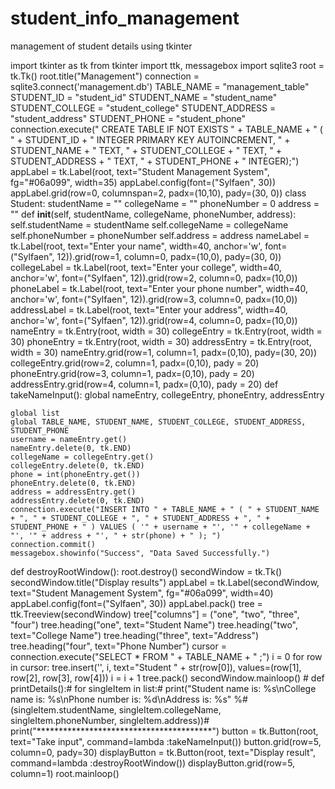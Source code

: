 # student_info_management
management of student details using tkinter

import tkinter as tk
from tkinter import ttk, messagebox
import sqlite3
root = tk.Tk()
root.title("Management")
connection = sqlite3.connect('management.db')
TABLE_NAME = "management_table"
STUDENT_ID = "student_id"
STUDENT_NAME = "student_name"
STUDENT_COLLEGE = "student_college"
STUDENT_ADDRESS = "student_address"
STUDENT_PHONE = "student_phone"
connection.execute(" CREATE TABLE IF NOT EXISTS " + TABLE_NAME + " ( " + STUDENT_ID + " INTEGER PRIMARY KEY AUTOINCREMENT, " + STUDENT_NAME + " TEXT, " + STUDENT_COLLEGE + " TEXT, " + STUDENT_ADDRESS + " TEXT, " + STUDENT_PHONE + " INTEGER);")
appLabel = tk.Label(root, text="Student Management System", fg="#06a099", width=35)
appLabel.config(font=("Sylfaen", 30))
appLabel.grid(row=0, columnspan=2, padx=(10,10), pady=(30, 0))
class Student:
    studentName = ""
    collegeName = ""
    phoneNumber = 0
    address = ""
    def __init__(self, studentName, collegeName, phoneNumber, address):
        self.studentName = studentName
        self.collegeName = collegeName
        self.phoneNumber = phoneNumber
        self.address = address
nameLabel = tk.Label(root, text="Enter your name", width=40, anchor='w', font=("Sylfaen", 12)).grid(row=1, column=0, padx=(10,0), pady=(30, 0))
collegeLabel = tk.Label(root, text="Enter your college", width=40, anchor='w', font=("Sylfaen", 12)).grid(row=2, column=0, padx=(10,0))
phoneLabel = tk.Label(root, text="Enter your phone number", width=40, anchor='w', font=("Sylfaen", 12)).grid(row=3, column=0, padx=(10,0))
addressLabel = tk.Label(root, text="Enter your address", width=40, anchor='w', font=("Sylfaen", 12)).grid(row=4, column=0, padx=(10,0))
nameEntry = tk.Entry(root, width = 30)
collegeEntry = tk.Entry(root, width = 30)
phoneEntry = tk.Entry(root, width = 30)
addressEntry = tk.Entry(root, width = 30)
nameEntry.grid(row=1, column=1, padx=(0,10), pady=(30, 20))
collegeEntry.grid(row=2, column=1, padx=(0,10), pady = 20)
phoneEntry.grid(row=3, column=1, padx=(0,10), pady = 20)
addressEntry.grid(row=4, column=1, padx=(0,10), pady = 20)
def takeNameInput():
    global nameEntry, collegeEntry, phoneEntry, addressEntry

    global list
    global TABLE_NAME, STUDENT_NAME, STUDENT_COLLEGE, STUDENT_ADDRESS, STUDENT_PHONE
    username = nameEntry.get()
    nameEntry.delete(0, tk.END)
    collegeName = collegeEntry.get()
    collegeEntry.delete(0, tk.END)
    phone = int(phoneEntry.get())
    phoneEntry.delete(0, tk.END)
    address = addressEntry.get()
    addressEntry.delete(0, tk.END)
    connection.execute("INSERT INTO " + TABLE_NAME + " ( " + STUDENT_NAME + ", " + STUDENT_COLLEGE + ", " + STUDENT_ADDRESS + ", " + STUDENT_PHONE + " ) VALUES ( '" + username + "', '" + collegeName + "', '" + address + "', " + str(phone) + " ); ")
    connection.commit()
    messagebox.showinfo("Success", "Data Saved Successfully.")
def destroyRootWindow():
    root.destroy()
    secondWindow = tk.Tk()
    secondWindow.title("Display results")
    appLabel = tk.Label(secondWindow, text="Student Management System", fg="#06a099", width=40)
    appLabel.config(font=("Sylfaen", 30))
    appLabel.pack()
    tree = ttk.Treeview(secondWindow)
    tree["columns"] = ("one", "two", "three", "four")
    tree.heading("one", text="Student Name")
    tree.heading("two", text="College Name")
    tree.heading("three", text="Address")
    tree.heading("four", text="Phone Number")
    cursor = connection.execute("SELECT * FROM " + TABLE_NAME + " ;")
    i = 0
    for row in cursor:
        tree.insert('', i, text="Student " + str(row[0]), values=(row[1], row[2], row[3], row[4]))
        i = i + 1
        tree.pack()
        secondWindow.mainloop()
        # def printDetails():# for singleItem in list:# print("Student name is: %s\nCollege name is: %s\nPhone number is: %d\nAddress is: %s" %# (singleItem.studentName, singleItem.collegeName, singleItem.phoneNumber, singleItem.address))# print("****************************************")
button = tk.Button(root, text="Take input", command=lambda :takeNameInput())
button.grid(row=5, column=0, pady=30)
displayButton = tk.Button(root, text="Display result", command=lambda :destroyRootWindow())
displayButton.grid(row=5, column=1)
root.mainloop()

